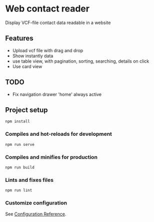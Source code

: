 # Web contact reader
 Display VCF-file contact data readable in a website
## Features
- Upload vcf file with drag and drop
- Show instantly data
- use table view, with pagination, sorting, searching, details on click
- Use card view

## TODO
-  Fix navigation drawer 'home' always active

## Project setup
```
npm install
```

### Compiles and hot-reloads for development
```
npm run serve
```

### Compiles and minifies for production
```
npm run build
```

### Lints and fixes files
```
npm run lint
```

### Customize configuration
See [Configuration Reference](https://cli.vuejs.org/config/).
